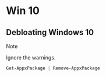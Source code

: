 # Win 10

## Debloating Windows 10

> [!NOTE]
> Ignore the warnings.

```powershell
Get-AppxPackage | Remove-AppxPackage
```